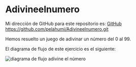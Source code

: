 # Adivineelnumero

Mi dirección de GitHub para este repositorio es: [GitHub](https://github.com/pelahumi/Adivineelnumero.git)
https://github.com/pelahumi/Adivineelnumero.git

Hemos resuelto un juego de adivinar un número del 0 al 99.

El diagrama de flujo de este ejercicio es el siguiente:

![diagrama de flujo adivine el número](/pelahumi/Adivineelnumero/Diagrama.jpg)

